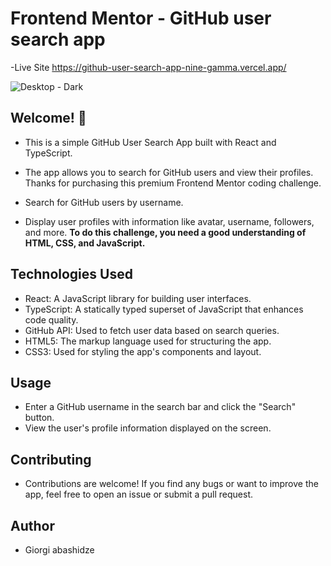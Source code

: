 

# Frontend Mentor - GitHub user search app

-Live Site https://github-user-search-app-nine-gamma.vercel.app/


 ![Desktop - Dark](https://github.com/Abashidzeofficial/github-user-search-app/assets/114133338/34feee72-1e9e-44aa-8f20-30ce69aa581d)
## Welcome! 👋

- This is a simple GitHub User Search App built with React and TypeScript.
- The app allows you to search for GitHub users and view their profiles.
Thanks for purchasing this premium Frontend Mentor coding challenge.


- Search for GitHub users by username.
- Display user profiles with information like avatar, username, followers, and more.
**To do this challenge, you need a good understanding of HTML, CSS, and JavaScript.**

## Technologies Used
 - React: A JavaScript library for building user interfaces.
 - TypeScript: A statically typed superset of JavaScript that enhances code quality.
 - GitHub API: Used to fetch user data based on search queries.
 - HTML5: The markup language used for structuring the app.
 - CSS3: Used for styling the app's components and layout.

## Usage
- Enter a GitHub username in the search bar and click the "Search" button.
- View the user's profile information displayed on the screen.

## Contributing
 - Contributions are welcome! If you find any bugs or want to improve the app, feel free to open an issue or submit a pull request.


## Author
- Giorgi abashidze
